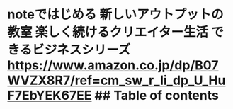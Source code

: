 # noteではじめる 新しいアウトプットの教室 楽しく続けるクリエイター生活 できるビジネスシリーズ <https://www.amazon.co.jp/dp/B07WVZX8R7/ref=cm_sw_r_li_dp_U_HuF7EbYEK67EE> ## Table of contents
